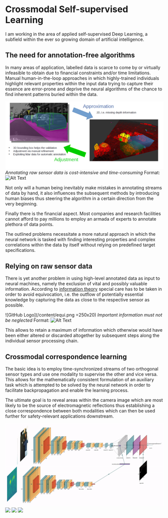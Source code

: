 
# Crossmodal Self-supervised Learning
I am working in the area of applied self-supervised Deep Learning, a subfield within the
ever so growing domain of artificial intelligence.

## The need for annotation-free algorithms
In many areas of application, labelled data is scarce to come by or virtually
infeasible to obtain due to financial constraints and/or time
limitations. Manual human-in-the-loop approaches in which highly-trained
individuals highlight relevant properties within the input data trying to
capture their essence are error-prone and deprive the neural algorithms of the
chance to find inherent patterns buried within the data.

![GitHub Logo](/content/boundingbox.png)
*Annotating raw sensor data is cost-intensive and time-consuming*
Format: ![Alt Text](url)

Not only will a human being inevitably make mistakes in annotating streams of
data by hand, it also influences the subsequent methods by
 introducing human
biases thus steering the algorithm in a certain direction from the very beginning.

Finally there is the financial aspect. Most companies and research facilities
cannot afford to pay millions to employ an armada of experts to annotate
plethora of data points.

The outlined problems necessitate a more natural approach in which the neural
network is tasked with finding interesting properties and complex correlations
within the data by itself without relying on predefined target specifications.

## Relying on raw sensor data
There is yet another problem in using high-level annotated data as input to
neural machines, namely the exclusion of vital and possibly valuable
information. According to [information
theory](https://en.wikipedia.org/wiki/Information_theory) special care has to be
taken in order to avoid equivocation, i.e. the outflow of potentially essential
knowledge by capturing the data as close to the respective sensor as
possible.

![GitHub Logo](/content/equi.png =250x20)
*Important information must not be neglected*
Format: ![Alt Text](https://en.wikipedia.org/wiki/Conditional_entropy)

This allows to retain a maximum of information which otherwise would
have been either altered or discarded altogether by subsequent steps along the
individual sensor processing chain.

## Crossmodal correspondence learning
The basic idea is to employ time-synchronized streams of two orthogonal sensor
types and use one modality to supervise the other and vice versa. This allows
for the mathematically consistent formulation of an auxiliary task which is
attempted to be solved by the neural network in order to facilitate
backpropagation and enable the learning process.

The ultimate goal is to reveal areas within the camera image which are most
likely to be the source of electromagnetic reflections thus establishing a close
correspondence between both modalities which can then be used further for
safety-relevant applications downstream.

![](/content/architecture.gif)
![](/content/data_repr.gif )
![](/content/res1.gif)
![](/content/res2.gif)
